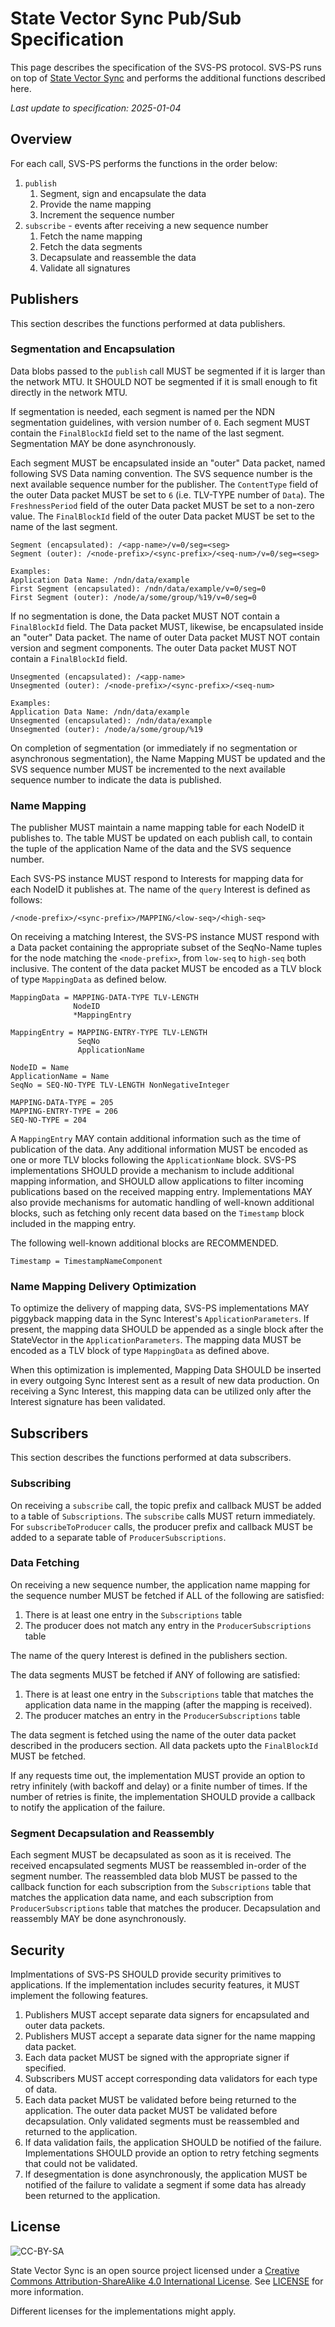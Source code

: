 # State Vector Sync Pub/Sub Specification

This page describes the specification of the SVS-PS protocol. SVS-PS runs on top of [State Vector Sync](Specification.md) and performs the additional functions described here.

_Last update to specification: 2025-01-04_

## Overview

For each call, SVS-PS performs the functions in the order below:

1. `publish`
    1. Segment, sign and encapsulate the data
    1. Provide the name mapping
    1. Increment the sequence number
1. `subscribe` - events after receiving a new sequence number
    1. Fetch the name mapping
    1. Fetch the data segments
    1. Decapsulate and reassemble the data
    1. Validate all signatures

## Publishers

This section describes the functions performed at data publishers.

### Segmentation and Encapsulation

Data blobs passed to the `publish` call MUST be segmented if it is larger than the network MTU. It SHOULD NOT be segmented if it is small enough to fit directly in the network MTU.

If segmentation is needed, each segment is named per the NDN segmentation guidelines, with version number of `0`. Each segment MUST contain the `FinalBlockId` field set to the name of the last segment. Segmentation MAY be done asynchronously.

Each segment MUST be encapsulated inside an "outer" Data packet, named following SVS Data naming convention. The SVS sequence number is the next available sequence number for the publisher. The `ContentType` field of the outer Data packet MUST be set to `6` (i.e. TLV-TYPE number of `Data`). The `FreshnessPeriod` field of the outer Data packet MUST be set to a non-zero value. The `FinalBlockId` field of the outer Data packet MUST be set to the name of the last segment.

```text
Segment (encapsulated): /<app-name>/v=0/seg=<seg>
Segment (outer): /<node-prefix>/<sync-prefix>/<seq-num>/v=0/seg=<seg>

Examples:
Application Data Name: /ndn/data/example
First Segment (encapsulated): /ndn/data/example/v=0/seg=0
First Segment (outer): /node/a/some/group/%19/v=0/seg=0
```

If no segmentation is done, the Data packet MUST NOT contain a `FinalBlockId` field. The Data packet MUST, likewise, be encapsulated inside an "outer" Data packet. The name of outer Data packet MUST NOT contain version and segment components. The outer Data packet MUST NOT contain a `FinalBlockId` field.

```text
Unsegmented (encapsulated): /<app-name>
Unsegmented (outer): /<node-prefix>/<sync-prefix>/<seq-num>

Examples:
Application Data Name: /ndn/data/example
Unsegmented (encapsulated): /ndn/data/example
Unsegmented (outer): /node/a/some/group/%19
```

On completion of segmentation (or immediately if no segmentation or asynchronous segmentation), the Name Mapping MUST be updated and the SVS sequence number MUST be incremented to the next available sequence number to indicate the data is published.

### Name Mapping

The publisher MUST maintain a name mapping table for each NodeID it publishes to. The table MUST be updated on each publish call, to contain the tuple of the application Name of the data and the SVS sequence number.

Each SVS-PS instance MUST respond to Interests for mapping data for each NodeID it publishes at. The name of the `query` Interest is defined as follows:

```
/<node-prefix>/<sync-prefix>/MAPPING/<low-seq>/<high-seq>
```

On receiving a matching Interest, the SVS-PS instance MUST respond with a Data packet containing the appropriate subset of the SeqNo-Name tuples for the node matching the `<node-prefix>`, from `low-seq` to `high-seq` both inclusive. The content of the data packet MUST be encoded as a TLV block of type `MappingData` as defined below.

```abnf
MappingData = MAPPING-DATA-TYPE TLV-LENGTH
              NodeID
              *MappingEntry

MappingEntry = MAPPING-ENTRY-TYPE TLV-LENGTH
               SeqNo
               ApplicationName

NodeID = Name
ApplicationName = Name
SeqNo = SEQ-NO-TYPE TLV-LENGTH NonNegativeInteger

MAPPING-DATA-TYPE = 205
MAPPING-ENTRY-TYPE = 206
SEQ-NO-TYPE = 204
```

A `MappingEntry` MAY contain additional information such as the time of publication of the data. Any additional information MUST be encoded as one or more TLV blocks following the `ApplicationName` block. SVS-PS implementations SHOULD provide a mechanism to include additional mapping information, and SHOULD allow applications to filter incoming publications based on the received mapping entry. Implementations MAY also provide mechanisms for automatic handling of well-known additional blocks, such as fetching only recent data based on the `Timestamp` block included in the mapping entry.

The following well-known additional blocks are RECOMMENDED.

```abnf
Timestamp = TimestampNameComponent
```

### Name Mapping Delivery Optimization

To optimize the delivery of mapping data, SVS-PS implementations MAY piggyback mapping data in the Sync Interest's `ApplicationParameters`. If present, the mapping data SHOULD be appended as a single block after the StateVector in the `ApplicationParameters`. The mapping data MUST be encoded as a TLV block of type `MappingData` as defined above.

When this optimization is implemented, Mapping Data SHOULD be inserted in every outgoing Sync Interest sent as a result of new data production. On receiving a Sync Interest, this mapping data can be utilized only after the Interest signature has been validated.

## Subscribers

This section describes the functions performed at data subscribers.

### Subscribing

On receiving a `subscribe` call, the topic prefix and callback MUST be added to a table of `Subscriptions`. The `subscribe` calls MUST return immediately. For `subscribeToProducer` calls, the producer prefix and callback MUST be added to a separate table of `ProducerSubscriptions`.

### Data Fetching

On receiving a new sequence number, the application name mapping for the sequence number MUST be fetched if ALL of the following are satisfied:

1. There is at least one entry in the `Subscriptions` table
1. The producer does not match any entry in the `ProducerSubscriptions` table

The name of the query Interest is defined in the publishers section.

The data segments MUST be fetched if ANY of following are satisfied:

1. There is at least one entry in the `Subscriptions` table that matches the application data name in the mapping (after the mapping is received).
1. The producer matches an entry in the `ProducerSubscriptions` table

The data segment is fetched using the name of the outer data packet described in the producers section. All data packets upto the `FinalBlockId` MUST be fetched.

If any requests time out, the implementation MUST provide an option to retry infinitely (with backoff and delay) or a finite number of times. If the number of retries is finite, the implementation SHOULD provide a callback to notify the application of the failure.

### Segment Decapsulation and Reassembly

Each segment MUST be decapsulated as soon as it is received. The received encapsulated segments MUST be reassembled in-order of the segment number. The reassembled data blob MUST be passed to the callback function for each subscription from the `Subscriptions` table that matches the application data name, and each subscription from `ProducerSubscriptions` table that matches the producer. Decapsulation and reassembly MAY be done asynchronously.

## Security

Implmentations of SVS-PS SHOULD provide security primitives to applications. If the implementation includes security features, it MUST implement the following features.

1. Publishers MUST accept separate data signers for encapsulated and outer data packets.
1. Publishers MUST accept a separate data signer for the name mapping data packet.
1. Each data packet MUST be signed with the appropriate signer if specified.
1. Subscribers MUST accept corresponding data validators for each type of data.
1. Each data packet MUST be validated before being returned to the application. The outer data packet MUST be validated before decapsulation. Only validated segments must be reassembled and returned to the application.
1. If data validation fails, the application SHOULD be notified of the failure. Implementations SHOULD provide an option to retry fetching segments that could not be validated.
1. If desegmentation is done asynchronously, the application MUST be notified of the failure to validate a segment if some data has already been returned to the application.

## License

![CC-BY-SA](https://mirrors.creativecommons.org/presskit/buttons/88x31/svg/by-sa.svg)

State Vector Sync is an open source project licensed under a [Creative Commons Attribution-ShareAlike 4.0 International License](https://creativecommons.org/licenses/by-sa/4.0/). See [LICENSE](/LICENSE) for more information.

Different licenses for the implementations might apply.
